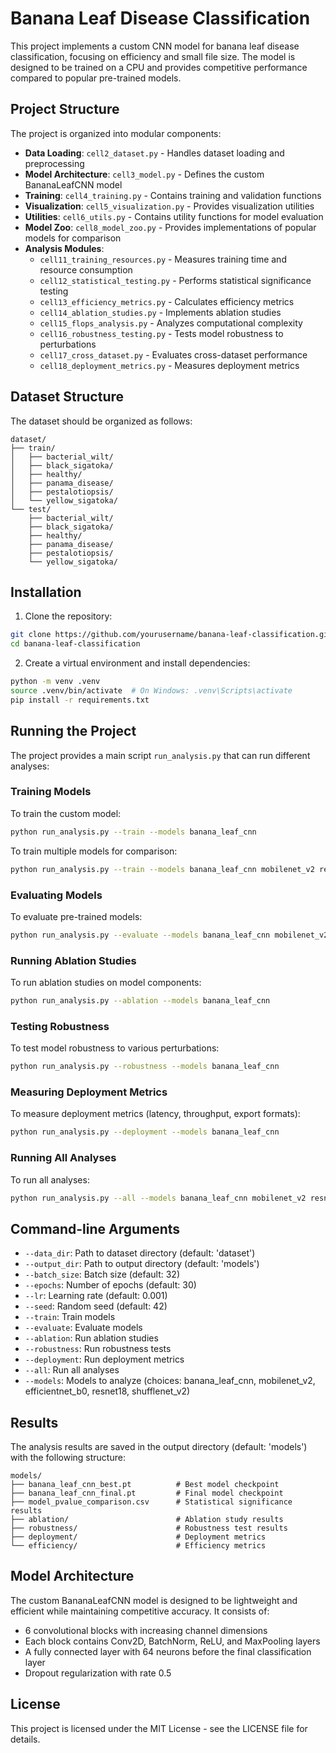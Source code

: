 # Banana Leaf Disease Classification

This project implements a custom CNN model for banana leaf disease classification, focusing on efficiency and small file size. The model is designed to be trained on a CPU and provides competitive performance compared to popular pre-trained models.

## Project Structure

The project is organized into modular components:

- **Data Loading**: `cell2_dataset.py` - Handles dataset loading and preprocessing
- **Model Architecture**: `cell3_model.py` - Defines the custom BananaLeafCNN model
- **Training**: `cell4_training.py` - Contains training and validation functions
- **Visualization**: `cell5_visualization.py` - Provides visualization utilities
- **Utilities**: `cell6_utils.py` - Contains utility functions for model evaluation
- **Model Zoo**: `cell8_model_zoo.py` - Provides implementations of popular models for comparison
- **Analysis Modules**:
  - `cell11_training_resources.py` - Measures training time and resource consumption
  - `cell12_statistical_testing.py` - Performs statistical significance testing
  - `cell13_efficiency_metrics.py` - Calculates efficiency metrics
  - `cell14_ablation_studies.py` - Implements ablation studies
  - `cell15_flops_analysis.py` - Analyzes computational complexity
  - `cell16_robustness_testing.py` - Tests model robustness to perturbations
  - `cell17_cross_dataset.py` - Evaluates cross-dataset performance
  - `cell18_deployment_metrics.py` - Measures deployment metrics

## Dataset Structure

The dataset should be organized as follows:

```
dataset/
├── train/
│   ├── bacterial_wilt/
│   ├── black_sigatoka/
│   ├── healthy/
│   ├── panama_disease/
│   ├── pestalotiopsis/
│   └── yellow_sigatoka/
└── test/
    ├── bacterial_wilt/
    ├── black_sigatoka/
    ├── healthy/
    ├── panama_disease/
    ├── pestalotiopsis/
    └── yellow_sigatoka/
```

## Installation

1. Clone the repository:
```bash
git clone https://github.com/yourusername/banana-leaf-classification.git
cd banana-leaf-classification
```

2. Create a virtual environment and install dependencies:
```bash
python -m venv .venv
source .venv/bin/activate  # On Windows: .venv\Scripts\activate
pip install -r requirements.txt
```

## Running the Project

The project provides a main script `run_analysis.py` that can run different analyses:

### Training Models

To train the custom model:
```bash
python run_analysis.py --train --models banana_leaf_cnn
```

To train multiple models for comparison:
```bash
python run_analysis.py --train --models banana_leaf_cnn mobilenet_v2 resnet18
```

### Evaluating Models

To evaluate pre-trained models:
```bash
python run_analysis.py --evaluate --models banana_leaf_cnn mobilenet_v2 resnet18
```

### Running Ablation Studies

To run ablation studies on model components:
```bash
python run_analysis.py --ablation --models banana_leaf_cnn
```

### Testing Robustness

To test model robustness to various perturbations:
```bash
python run_analysis.py --robustness --models banana_leaf_cnn
```

### Measuring Deployment Metrics

To measure deployment metrics (latency, throughput, export formats):
```bash
python run_analysis.py --deployment --models banana_leaf_cnn
```

### Running All Analyses

To run all analyses:
```bash
python run_analysis.py --all --models banana_leaf_cnn mobilenet_v2 resnet18
```

## Command-line Arguments

- `--data_dir`: Path to dataset directory (default: 'dataset')
- `--output_dir`: Path to output directory (default: 'models')
- `--batch_size`: Batch size (default: 32)
- `--epochs`: Number of epochs (default: 30)
- `--lr`: Learning rate (default: 0.001)
- `--seed`: Random seed (default: 42)
- `--train`: Train models
- `--evaluate`: Evaluate models
- `--ablation`: Run ablation studies
- `--robustness`: Run robustness tests
- `--deployment`: Run deployment metrics
- `--all`: Run all analyses
- `--models`: Models to analyze (choices: banana_leaf_cnn, mobilenet_v2, efficientnet_b0, resnet18, shufflenet_v2)

## Results

The analysis results are saved in the output directory (default: 'models') with the following structure:

```
models/
├── banana_leaf_cnn_best.pt          # Best model checkpoint
├── banana_leaf_cnn_final.pt         # Final model checkpoint
├── model_pvalue_comparison.csv      # Statistical significance results
├── ablation/                        # Ablation study results
├── robustness/                      # Robustness test results
├── deployment/                      # Deployment metrics
└── efficiency/                      # Efficiency metrics
```

## Model Architecture

The custom BananaLeafCNN model is designed to be lightweight and efficient while maintaining competitive accuracy. It consists of:

- 6 convolutional blocks with increasing channel dimensions
- Each block contains Conv2D, BatchNorm, ReLU, and MaxPooling layers
- A fully connected layer with 64 neurons before the final classification layer
- Dropout regularization with rate 0.5

## License

This project is licensed under the MIT License - see the LICENSE file for details. 
